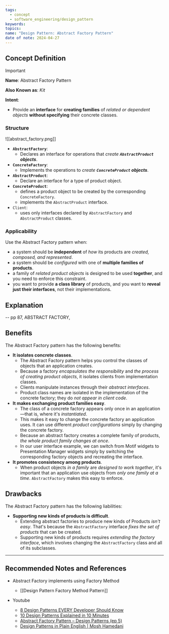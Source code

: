 ```yaml
---
tags:
  - concept
  - software_engineering/design_pattern
keywords: 
topics: 
name: "Design Pattern: Abstract Factory Pattern"
date of note: 2024-04-27
---
```


## Concept Definition

>[!important]
>**Name**: Abstract Factory Pattern
>
>**Also Known as**:  *Kit* 
>
>**Intent**:
>- Provide an **interface** for **creating families** of *related or dependent objects* **without specifying** their concrete classes.


### Structure

![[abstract_factory.png]]

- **`AbstractFactory`**:
	- Declares an interface for operations that *create **`AbstractProduct` objects***.
- **`ConcreteFactory`**:
	- Implements the operations to *create **`ConcreteProduct` objects***.
- **`AbstractProduct`**:
	- Declare an interface for a type of product object.
- **`ConcreteProduct`**:
	- defines a product object to be created by the corresponding `ConcreteFactory`.
	- implements the `AbstractProduct` interface.
- `Client`:
	- uses only interfaces declared by `AbstractFactory` and `AbstractProduct` classes.



### Applicability

Use the Abstract Factory pattern when:

- a system should be **independent** of *how* its products are *created, composed, and represented*.
- a system should be *configured* with one of **multiple families of products**.
- a family of *related product objects* is designed to be used **together**, and you need to enforce this constraint.
- you want to provide **a class library** of products, and you want to **reveal just their interfaces**, not their implementations.


## Explanation



-- pp 87, ABSTRACT FACTORY, 


## Benefits

The Abstract Factory pattern has the following benefits:

- **It isolates concrete classes**. 
	- The Abstract Factory pattern helps you control the classes of objects that an application creates.
	- Because a factory *encapsulates the responsibility* and *the process of creating product objects*, it isolates clients from implementation classes. 
	- Clients manipulate instances through their *abstract interfaces*. 
	- Product class names are isolated in the implementation of the concrete factory; they do *not appear in client code*.
- **It makes exchanging product families easy**. 
	- The class of a concrete factory appears only once in an application—that is, where it's *instantiated*. 
	- This makes it easy to change the concrete factory an application uses. It can use different *product configurations* simply by changing the concrete factory. 
	- Because an abstract factory creates a complete family of products, *the whole product family changes at once*. 
	- In our user interface example, we can switch from Motif widgets to Presentation Manager widgets simply by switching the corresponding factory objects and recreating the interface.
- **It promotes consistency among products**. 
	- When product objects *in a family* are *designed to work together*, it's important that an application use objects from *only one family at a time*. `AbstractFactory` makes this easy to enforce.


## Drawbacks

The Abstract Factory pattern has the following liabilities:

- **Supporting new kinds of products is difficult**. 
	- Extending abstract factories to produce new kinds of Products *isn't easy*. That's because the `AbstractFactory` interface *fixes the set of products* that can be created. 
	- Supporting new kinds of products requires *extending the factory interface*, which involves changing the `AbstractFactory` class and all of its subclasses. 




-----------
##  Recommended Notes and References

- Abstract Factory implements using Factory Method
	- [[Design Pattern Factory Method Pattern]]

- Youtube
	- [8 Design Patterns EVERY Developer Should Know](https://www.youtube.com/watch?v=tAuRQs_d9F8&ab_channel=NeetCode)
	- [10 Design Patterns Explained in 10 Minutes](https://www.youtube.com/watch?v=tv-_1er1mWI&ab_channel=Fireship)
	- [Abstract Factory Pattern – Design Patterns (ep 5)](https://www.youtube.com/watch?v=v-GiuMmsXj4&list=PLrhzvIcii6GNjpARdnO4ueTUAVR9eMBpc&index=5&ab_channel=ChristopherOkhravi)
	- [Design Patterns in Plain English | Mosh Hamedani](https://www.youtube.com/watch?v=NU_1StN5Tkk&ab_channel=ProgrammingwithMosh)